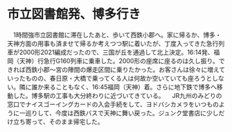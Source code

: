 # 市立図書館発、博多行き

<div class="section">　1時間強市立図書館に滞在したあと、歩いて西鉄小郡へ。家に帰るか、博多・天神方面の用事も済ませて帰るか考えつつ駅に着いたが、丁度入ってきた急行列車が2000形2021編成だったので、三国が丘を通過して北上決定。16:14発、福岡（天神）行急行G160列車に乗車した。2000形の座席に座るのは久し振り。できれば西鉄小郡～宮の陣間の爆走区間に乗りたかった。お客さんは徐々に増えていったものの、春日原・大橋で乗ってくる人は何故か空いていても座ろうとしない。隣に誰か来ることもなく、16:45福岡（天神）着。さらに地下鉄で博多へ移動した。博多駅の工事も大分終わりに近づいてきている。 　JR九州のみどりの窓口でナイスゴーイングカードの入会手続をして、ヨドバシカメラをいつものように一巡りして、今度は西鉄バスで天神に舞い戻った。ジュンク堂書店に少しだけ立ち寄って、そのまま帰宅した。</div>